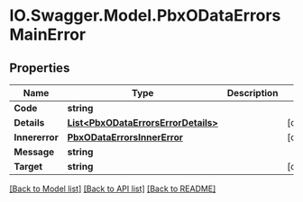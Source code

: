 # IO.Swagger.Model.PbxODataErrorsMainError
## Properties

Name | Type | Description | Notes
------------ | ------------- | ------------- | -------------
**Code** | **string** |  | 
**Details** | [**List&lt;PbxODataErrorsErrorDetails&gt;**](PbxODataErrorsErrorDetails.md) |  | [optional] 
**Innererror** | [**PbxODataErrorsInnerError**](PbxODataErrorsInnerError.md) |  | [optional] 
**Message** | **string** |  | 
**Target** | **string** |  | [optional] 

[[Back to Model list]](../README.md#documentation-for-models) [[Back to API list]](../README.md#documentation-for-api-endpoints) [[Back to README]](../README.md)

